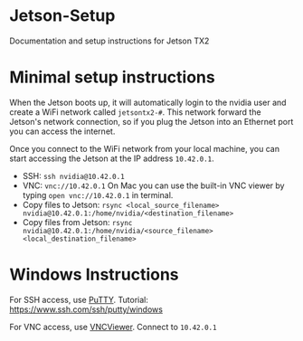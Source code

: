 # Jetson-Setup
Documentation and setup instructions for Jetson TX2

# Minimal setup instructions
When the Jetson boots up, it will automatically login to the nvidia user and create a WiFi network called `jetsontx2-#`. This network forward the Jetson's network connection, so if you plug the Jetson into an Ethernet port you can access the internet. 

Once you connect to the WiFi network from your local machine, you can start accessing the Jetson at the IP address `10.42.0.1`. 
* SSH: `ssh nvidia@10.42.0.1`
* VNC: `vnc://10.42.0.1` On Mac you can use the built-in VNC viewer by typing `open vnc://10.42.0.1` in terminal.
* Copy files to Jetson: `rsync <local_source_filename> nvidia@10.42.0.1:/home/nvidia/<destination_filename>`
* Copy files from Jetson: `rsync nvidia@10.42.0.1:/home/nvidia/<source_filename> <local_destination_filename>`

# Windows Instructions
For SSH access, use [PuTTY](https://www.chiark.greenend.org.uk/~sgtatham/putty/latest.html). Tutorial: https://www.ssh.com/ssh/putty/windows

For VNC access, use [VNCViewer](https://www.realvnc.com/en/connect/download/viewer/windows/). Connect to `10.42.0.1`

